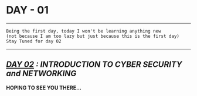 # DAY - 01
---

```
Being the first day, today I won't be learning anything new  
(not because I am too lazy but just because this is the first day)  
Stay Tuned for day 02
```
---
***[DAY 02](../day-02/ReadMe.md) : INTRODUCTION TO CYBER SECURITY and NETWORKING***    
---
**HOPING TO SEE YOU THERE...**
